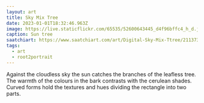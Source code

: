 ```yaml
---
layout: art
title: Sky Mix Tree
date: 2023-01-01T18:32:46.963Z
image: https://live.staticflickr.com/65535/52600643445_d4f96bffc4_h_d.jpg
caption: Sun tree
saatchiart: https://www.saatchiart.com/art/Digital-Sky-Mix-Ttree/2113733/9998663/view
tags:
  - art
  - root2portrait
---
```

Against the cloudless sky the sun catches the branches of the leafless tree. The warmth of the colours in the bark contrasts with the cerulean shades. Curved forms hold the textures and hues dividing the rectangle into two parts.